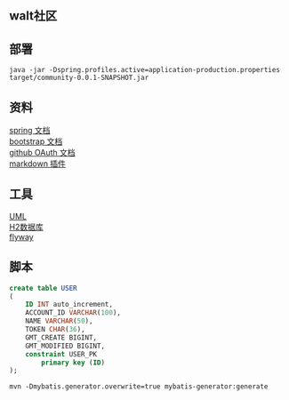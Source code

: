 ## walt社区

## 部署
```shell script
java -jar -Dspring.profiles.active=application-production.properties target/community-0.0.1-SNAPSHOT.jar
```

## 资料
[spring 文档](https://spring.io/guides)<br>
[bootstrap 文档](https://v3.bootcss.com/components/#navbar)<br>
[github OAuth 文档](https://developer.github.com/apps/building-oauth-apps/)<br>
[markdown 插件](http://editor.md.ipandao.com/)<br>

## 工具
[UML](https://www.visual-paradigm.com/cn/download/community.jsp)<br>
[H2数据库](http://www.h2database.com/html/main.html)<br>
[flyway](https://flywaydb.org/getstarted/firststeps/maven)<br>

## 脚本
```sql
create table USER
(
	ID INT auto_increment,
	ACCOUNT_ID VARCHAR(100),
	NAME VARCHAR(50),
	TOKEN CHAR(36),
	GMT_CREATE BIGINT,
	GMT_MODIFIED BIGINT,
	constraint USER_PK
		primary key (ID)
);
```
```shell script
mvn -Dmybatis.generator.overwrite=true mybatis-generator:generate
```
